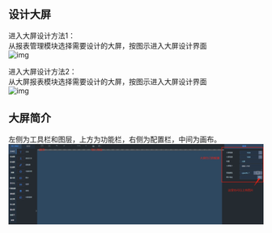 ## 设计大屏

进入大屏设计方法1： <br>
从报表管理模块选择需要设计的大屏，按图示进入大屏设计界面 <br>
![img](../picture/dashboard/img22.png) <br>

进入大屏设计方法2： <br>
从大屏报表模块选择需要设计的大屏，按图示进入大屏设计界面 <br>
![img](../picture/dashboard/img23.png) <br>

## 大屏简介

左侧为工具栏和图层，上方为功能栏，右侧为配置栏，中间为画布。<br>
![img_2.png](../picture/dashboard/img_2.png) <br>

